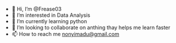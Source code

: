 - 👋 Hi, I’m @Frease03
- 👀 I’m interested in Data Analysis
- 🌱 I’m currently learning python
- 💞️ I’m looking to collaborate on anthing thay helps me learn faster
- 📫 How to reach me nonyimadu@gmail.com

<!---
Frease03/Frease03 is a ✨ special ✨ repository because its `README.md` (this file) appears on your GitHub profile.
You can click the Preview link to take a look at your changes.
--->
